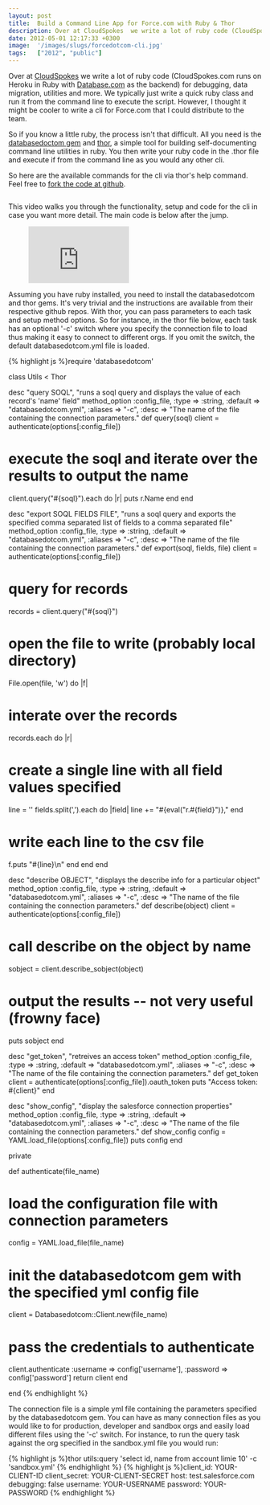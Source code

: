 ```yaml
---
layout: post
title:  Build a Command Line App for Force.com with Ruby & Thor
description: Over at CloudSpokes  we write a lot of ruby code (CloudSpokes.com runs on Heroku in Ruby with Database.com  as the backend) for debugging, data migration, utilities and more. We typically just write a quick ruby class and run it from the command line to execute the script. However, I thought it might be cooler to write a cli for Force.com that I could distribute to the team. So if you know a little ruby, the process isnt that difficult. All you need is the databasedoctom gem  and thor , a simple
date: 2012-05-01 12:17:33 +0300
image:  '/images/slugs/forcedotcom-cli.jpg'
tags:   ["2012", "public"]
---
```

<p>Over at <a href="http://www.cloudspokes.com">CloudSpokes</a> we write a lot of ruby code (CloudSpokes.com runs on Heroku in Ruby with <a href="http://www.database.com">Database.com</a> as the backend) for debugging, data migration, utilities and more. We typically just write a quick ruby class and run it from the command line to execute the script. However, I thought it might be cooler to write a cli for Force.com that I could distribute to the team.</p>
<p>So if you know a little ruby, the process isn't that difficult. All you need is the <a href="https://github.com/heroku/databasedotcom">databasedoctom gem</a> and <a href="https://github.com/wycats/thor">thor</a>, a simple tool for building self-documenting command line utilities in ruby. You then write your ruby code in the .thor file and execute if from the command line as you would any other cli.</p>
<p>So here are the available commands for the cli via thor's help command. Feel free to <a href="https://github.com/jeffdonthemic/Force.com-Command-Line">fork the code at github</a>.</p>
<p><a href="http://res.cloudinary.com/blog-jeffdouglas-com/image/upload/v1400327739/commandline_nsfhsg.png"><img src="http://res.cloudinary.com/blog-jeffdouglas-com/image/upload/v1400327739/commandline_nsfhsg.png" alt="" title="commandline" ></a></p>
<p>This video walks you through the functionality, setup and code for the cli in case you want more detail. The main code is below after the jump.</p>
<figure class="kg-card kg-embed-card"><iframe width="200" height="113" src="https://www.youtube.com/embed/b3YV2Fj84yQ?feature=oembed" frameborder="0" allow="accelerometer; autoplay; clipboard-write; encrypted-media; gyroscope; picture-in-picture" allowfullscreen></iframe></figure><p>Assuming you have ruby installed, you need to install the databasedotcom and thor gems. It's very trivial and the instructions are available from their respective github repos. With thor, you can pass parameters to each task and setup method options. So for instance, in the thor file below, each task has an optional '-c' switch where you specify the connection file to load thus making it easy to connect to different orgs. If you omit the switch, the default databasedotcom.yml file is loaded.</p>
{% highlight js %}require 'databasedotcom'

class Utils < Thor

 desc "query SOQL", "runs a soql query and displays the value of each record's 'name' field"
 method_option :config_file, :type => :string, :default => "databasedotcom.yml", 
  :aliases => "-c", :desc => "The name of the file containing the connection parameters." 
 def query(soql)
  client = authenticate(options[:config_file])
  # execute the soql and iterate over the results to output the name
  client.query("#{soql}").each do |r|
 puts r.Name
  end
 end

 desc "export SOQL FIELDS FILE", "runs a soql query and exports the specified 
  comma separated list of fields to a comma separated file"
 method_option :config_file, :type => :string, :default => "databasedotcom.yml", 
  :aliases => "-c", :desc => "The name of the file containing the connection parameters."
 def export(soql, fields, file)
  client = authenticate(options[:config_file])
  # query for records
  records = client.query("#{soql}")
  # open the file to write (probably local directory)
  File.open(file, 'w') do |f| 
 # interate over the records
 records.each do |r| 
  # create a single line with all field values specified
  line = ''
  fields.split(',').each do |field|
   line += "#{eval("r.#{field}")},"
  end 
  # write each line to the csv file  
  f.puts "#{line}\n"
 end
  end 
 end

 desc "describe OBJECT", "displays the describe info for a particular object"
 method_option :config_file, :type => :string, :default => "databasedotcom.yml", 
  :aliases => "-c", :desc => "The name of the file containing the connection parameters."
 def describe(object)
  client = authenticate(options[:config_file])
  # call describe on the object by name
  sobject = client.describe_sobject(object)
  # output the results -- not very useful (frowny face)
  puts sobject
 end

 desc "get_token", "retreives an access token"
 method_option :config_file, :type => :string, :default => "databasedotcom.yml", 
  :aliases => "-c", :desc => "The name of the file containing the connection parameters."
 def get_token
  client = authenticate(options[:config_file]).oauth_token
  puts "Access token: #{client}"
 end

 desc "show_config", "display the salesforce connection properties"
 method_option :config_file, :type => :string, :default => "databasedotcom.yml", 
  :aliases => "-c", :desc => "The name of the file containing the connection parameters."
 def show_config
  config = YAML.load_file(options[:config_file])
  puts config
 end

 private 

  def authenticate(file_name)
 # load the configuration file with connection parameters
 config = YAML.load_file(file_name)
 # init the databasedotcom gem with the specified yml config file
 client = Databasedotcom::Client.new(file_name)  
 # pass the credentials to authenticate
 client.authenticate :username => config['username'], :password => config['password']
 return client
  end

end
{% endhighlight %}
<p>The connection file is a simple yml file containing the parameters specified by the databasedotcom gem. You can have as many connection files as you would like to for production, developer and sandbox orgs and easily load different files using the '-c' switch. For instance, to run the query task against the org specified in the sandbox.yml file you would run:</p>
{% highlight js %}thor utils:query 'select id, name from account limie 10' -c 'sandbox.yml'
{% endhighlight %}
{% highlight js %}client_id: YOUR-CLIENT-ID
client_secret: YOUR-CLIENT-SECRET
host: test.salesforce.com
debugging: false
username: YOUR-USERNAME
password: YOUR-PASSWORD
{% endhighlight %}

